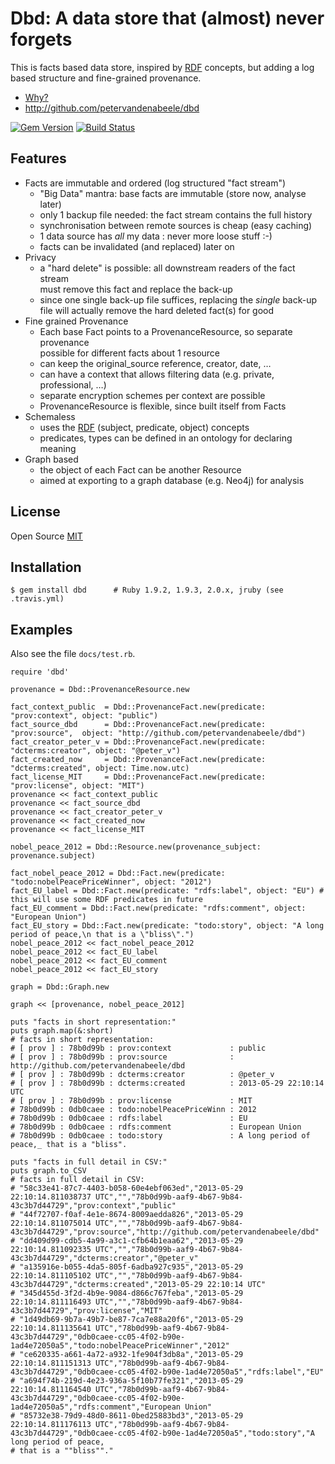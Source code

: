 # Dbd: A data store that (almost) never forgets

This is facts based data store, inspired by [RDF] concepts, but adding a log based structure and fine-grained provenance.

* [Why?][Rationale]
* <http://github.com/petervandenabeele/dbd>

[![Gem Version](https://badge.fury.io/rb/dbd.png)](http://badge.fury.io/rb/dbd)
[![Build Status](https://travis-ci.org/petervandenabeele/dbd.png?branch=master)](http://travis-ci.org/petervandenabeele/dbd)

## Features

* Facts are immutable and ordered (log structured "fact stream")
  * "Big Data" mantra: base facts are immutable (store now, analyse later)
  * only 1 backup file needed: the fact stream contains the full history
  * synchronisation between remote sources is cheap (easy caching)
  * 1 data source has _all_ my data : never more loose stuff :-)
  * facts can be invalidated (and replaced) later on
* Privacy
  * a "hard delete" is possible: all downstream readers of the fact stream  
    must remove this fact and replace the back-up
  * since one single back-up file suffices, replacing the *single* back-up  
    file will actually remove the hard deleted fact(s) for good
* Fine grained Provenance
  * Each base Fact points to a ProvenanceResource, so separate provenance  
    possible for different facts about 1 resource
  * can keep the original_source reference, creator, date, …
  * can have a context that allows filtering data (e.g. private, professional, …)
  * separate encryption schemes per context are possible
  * ProvenanceResource is flexible, since built itself from Facts
* Schemaless
  * uses the [RDF] (subject, predicate, object) concepts
  * predicates, types can be defined in an ontology for declaring meaning
* Graph based
  * the object of each Fact can be another Resource
  * aimed at exporting to a graph database (e.g. Neo4j) for analysis


## License

Open Source [MIT]

## Installation

    $ gem install dbd      # Ruby 1.9.2, 1.9.3, 2.0.x, jruby (see .travis.yml)

## Examples

Also see the file `docs/test.rb`.

```
require 'dbd'

provenance = Dbd::ProvenanceResource.new

fact_context_public  = Dbd::ProvenanceFact.new(predicate: "prov:context", object: "public")
fact_source_dbd      = Dbd::ProvenanceFact.new(predicate: "prov:source",  object: "http://github.com/petervandenabeele/dbd")
fact_creator_peter_v = Dbd::ProvenanceFact.new(predicate: "dcterms:creator", object: "@peter_v")
fact_created_now     = Dbd::ProvenanceFact.new(predicate: "dcterms:created", object: Time.now.utc)
fact_license_MIT     = Dbd::ProvenanceFact.new(predicate: "prov:license", object: "MIT")
provenance << fact_context_public
provenance << fact_source_dbd
provenance << fact_creator_peter_v
provenance << fact_created_now
provenance << fact_license_MIT

nobel_peace_2012 = Dbd::Resource.new(provenance_subject: provenance.subject)

fact_nobel_peace_2012 = Dbd::Fact.new(predicate: "todo:nobelPeacePriceWinner", object: "2012")
fact_EU_label = Dbd::Fact.new(predicate: "rdfs:label", object: "EU") #  this will use some RDF predicates in future
fact_EU_comment = Dbd::Fact.new(predicate: "rdfs:comment", object: "European Union")
fact_EU_story = Dbd::Fact.new(predicate: "todo:story", object: "A long period of peace,\n that is a \"bliss\".")
nobel_peace_2012 << fact_nobel_peace_2012
nobel_peace_2012 << fact_EU_label
nobel_peace_2012 << fact_EU_comment
nobel_peace_2012 << fact_EU_story

graph = Dbd::Graph.new

graph << [provenance, nobel_peace_2012]

puts "facts in short representation:"
puts graph.map(&:short)
# facts in short representation:
# [ prov ] : 78b0d99b : prov:context             : public
# [ prov ] : 78b0d99b : prov:source              : http://github.com/petervandenabeele/dbd
# [ prov ] : 78b0d99b : dcterms:creator          : @peter_v
# [ prov ] : 78b0d99b : dcterms:created          : 2013-05-29 22:10:14 UTC
# [ prov ] : 78b0d99b : prov:license             : MIT
# 78b0d99b : 0db0caee : todo:nobelPeacePriceWinn : 2012
# 78b0d99b : 0db0caee : rdfs:label               : EU
# 78b0d99b : 0db0caee : rdfs:comment             : European Union
# 78b0d99b : 0db0caee : todo:story               : A long period of peace,_ that is a "bliss".

puts "facts in full detail in CSV:"
puts graph.to_CSV
# facts in full detail in CSV:
# "58c33e41-87c7-4403-b058-60e4ebf063ed","2013-05-29 22:10:14.811038737 UTC","","78b0d99b-aaf9-4b67-9b84-43c3b7d44729","prov:context","public"
# "44f72707-f0af-4e1e-8674-8009aedda826","2013-05-29 22:10:14.811075014 UTC","","78b0d99b-aaf9-4b67-9b84-43c3b7d44729","prov:source","http://github.com/petervandenabeele/dbd"
# "dd409d99-cdb5-4a99-a3c1-cfb64b1eaa62","2013-05-29 22:10:14.811092335 UTC","","78b0d99b-aaf9-4b67-9b84-43c3b7d44729","dcterms:creator","@peter_v"
# "a135916e-b055-4da5-805f-6adba927c935","2013-05-29 22:10:14.811105102 UTC","","78b0d99b-aaf9-4b67-9b84-43c3b7d44729","dcterms:created","2013-05-29 22:10:14 UTC"
# "345d455d-3f2d-4b9e-9084-d866c767feba","2013-05-29 22:10:14.811116493 UTC","","78b0d99b-aaf9-4b67-9b84-43c3b7d44729","prov:license","MIT"
# "1d49db69-9b7a-49b7-be87-7ca7e88a20f6","2013-05-29 22:10:14.811135641 UTC","78b0d99b-aaf9-4b67-9b84-43c3b7d44729","0db0caee-cc05-4f02-b90e-1ad4e72050a5","todo:nobelPeacePriceWinner","2012"
# "ce620335-a661-4a72-a932-1fe904f3db8a","2013-05-29 22:10:14.811151313 UTC","78b0d99b-aaf9-4b67-9b84-43c3b7d44729","0db0caee-cc05-4f02-b90e-1ad4e72050a5","rdfs:label","EU"
# "a694f74b-219d-4e23-936a-5f10b77fe321","2013-05-29 22:10:14.811164540 UTC","78b0d99b-aaf9-4b67-9b84-43c3b7d44729","0db0caee-cc05-4f02-b90e-1ad4e72050a5","rdfs:comment","European Union"
# "85732e38-79d9-48d0-8611-0bed25883bd3","2013-05-29 22:10:14.811176113 UTC","78b0d99b-aaf9-4b67-9b84-43c3b7d44729","0db0caee-cc05-4f02-b90e-1ad4e72050a5","todo:story","A long period of peace,
# that is a ""bliss""."
```

[RDF]:              http://www.w3.org/RDF/
[Rationale]:        http://github.com/petervandenabeele/dbd/blob/master/docs/rationale.md
[MIT]:              https://github.com/petervandenabeele/dbd/blob/master/LICENSE.txt
